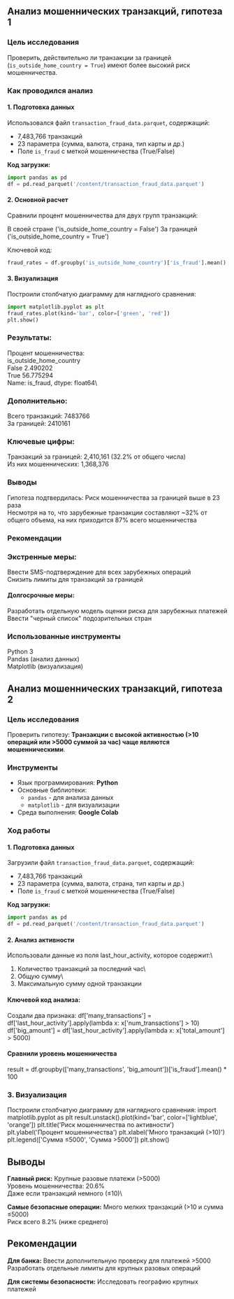 ## Анализ мошеннических транзакций, гипотеза 1

### Цель исследования
Проверить, действительно ли транзакции за границей (`is_outside_home_country = True`) имеют более высокий риск мошенничества.

### Как проводился анализ

#### 1. Подготовка данных
Использовался файл `transaction_fraud_data.parquet`, содержащий:
- 7,483,766 транзакций
- 23 параметра (сумма, валюта, страна, тип карты и др.)
- Поле `is_fraud` с меткой мошенничества (True/False)

**Код загрузки:**
```python
import pandas as pd
df = pd.read_parquet('/content/transaction_fraud_data.parquet')
```

#### 2. Основной расчет
Сравнили процент мошенничества для двух групп транзакций:

В своей стране ('is_outside_home_country = False')
За границей ('is_outside_home_country = True')

Ключевой код: 
```python
fraud_rates = df.groupby('is_outside_home_country')['is_fraud'].mean() * 100
```
#### 3. Визуализация
Построили столбчатую диаграмму для наглядного сравнения:
```python
import matplotlib.pyplot as plt
fraud_rates.plot(kind='bar', color=['green', 'red'])
plt.show()
```


 ### Результаты: 

Процент мошенничества:\
is_outside_home_country\
False     2.490202\
True     56.775294\
Name: is_fraud, dtype: float64\

### Дополнительно:
Всего транзакций: 7483766\
За границей: 2410161

### Ключевые цифры:

Транзакций за границей: 2,410,161 (32.2% от общего числа)\
Из них мошеннических: 1,368,376


### Выводы
Гипотеза подтвердилась:
Риск мошенничества за границей выше в 23 раза\
Несмотря на то, что зарубежные транзакции составляют ~32% от общего объема, на них приходится 87% всего мошенничества


### Рекомендации
### Экстренные меры:

Ввести SMS-подтверждение для всех зарубежных операций\
Снизить лимиты для транзакций за границей

#### Долгосрочные меры:
Разработать отдельную модель оценки риска для зарубежных платежей\
Ввести "черный список" подозрительных стран

### Использованные инструменты
Python 3\
Pandas (анализ данных)\
Matplotlib (визуализация)



## Анализ мошеннических транзакций, гипотеза 2

### Цель исследования
Проверить гипотезу: **Транзакции с высокой активностью (>10 операций или >5000 суммой за час) чаще являются мошенническими**.

### Инструменты
- Язык программирования: **Python**
- Основные библиотеки:
  - `pandas` - для анализа данных
  - `matplotlib` - для визуализации
- Среда выполнения: **Google Colab**

### Ход работы

#### 1. Подготовка данных
Загрузили файл `transaction_fraud_data.parquet`, содержащий:
- 7,483,766 транзакций
- 23 параметра (сумма, валюта, страна, тип карты и др.)
- Поле `is_fraud` с меткой мошенничества (True/False)

**Код загрузки:**
```python
import pandas as pd
df = pd.read_parquet('/content/transaction_fraud_data.parquet')
```


#### 2. Анализ активности
Использовали данные из поля last_hour_activity, которое содержит:\
1. Количество транзакций за последний час\
2. Общую сумму\
3. Максимальную сумму одной транзакции

#### Ключевой код анализа:
Создали два признака:
df['many_transactions'] = df['last_hour_activity'].apply(lambda x: x['num_transactions'] > 10)
df['big_amount'] = df['last_hour_activity'].apply(lambda x: x['total_amount'] > 5000)

#### Сравнили уровень мошенничества
result = df.groupby(['many_transactions', 'big_amount'])['is_fraud'].mean() * 100


### 3. Визуализация
Построили столбчатую диаграмму для наглядного сравнения:
import matplotlib.pyplot as plt
result.unstack().plot(kind='bar', color=['lightblue', 'orange'])
plt.title('Риск мошенничества по активности')
plt.ylabel('Процент мошенничества')
plt.xlabel('Много транзакций (>10)')
plt.legend(['Сумма ≤5000', 'Сумма >5000'])
plt.show()


## Выводы
**Главный риск:** Крупные разовые платежи (>5000)\
Уровень мошенничества: 20.6%\
Даже если транзакций немного (≤10)\

**Самые безопасные операции:**
Много мелких транзакций (>10 и сумма ≤5000)\
Риск всего 8.2% (ниже среднего)

## Рекомендации
**Для банка:**
Ввести дополнительную проверку для платежей >5000\
Разработать отдельные лимиты для крупных разовых операций

**Для системы безопасности:**
Исследовать географию крупных платежей



